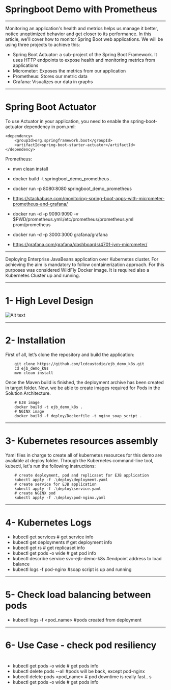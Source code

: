 Springboot Demo with Prometheus
===========

------------
Monitoring an application's health and metrics helps us manage it better, notice unoptimized behavior and get closer to its performance. In this article, we'll cover how to monitor Spring Boot web applications. We will be using three projects to achieve this:

- Spring Boot Actuator: a sub-project of the Spring Boot Framework. It uses HTTP endpoints to expose health and monitoring metrics from applications
- Micrometer: Exposes the metrics from our application
- Prometheus: Stores our metric data
- Grafana: Visualizes our data in graphs

------------

Spring Boot Actuator
===========================

To use Actuator in your application, you need to enable the spring-boot-actuator dependency in pom.xml:

```
<dependency>
    <groupId>org.springframework.boot</groupId>
    <artifactId>spring-boot-starter-actuator</artifactId>
</dependency>
```


Prometheus:
- mvn clean install
- docker build -t springboot_demo_prometheus .
- docker run -p 8080:8080 springboot_demo_prometheus

- https://stackabuse.com/monitoring-spring-boot-apps-with-micrometer-prometheus-and-grafana/
- docker run -d -p 9090:9090 -v $PWD/prometheus.yml:/etc/prometheus/prometheus.yml prom/prometheus
- docker run -d -p 3000:3000 grafana/grafana
- https://grafana.com/grafana/dashboards/4701-jvm-micrometer/

------------
Deploying Enterprise JavaBeans application over Kubernetes cluster. For achieving the aim is mandatory to follow containerization approach. For this purposes was considered WildFly Docker image. It is required also a Kubernetes Cluster up and running.  


------------

1- High Level Design
===========================


![Alt text](/picture/hld.png "Solution Architecture")


------------

2- Installation
===========================

First of all, let’s clone the repository and build the application:

```
    git clone https://github.com/lcdcustodio/ejb_demo_k8s.git
    cd ejb_demo_k8s
    mvn clean install
```    

Once the Maven build is finished, the deployment archive has been created in target folder. Now, we be able to create images required for Pods in the Solution Architecture.  

```
    # EJB image
    docker build -t ejb_demo_k8s .
    # NGINX image
    docker build -f deploy/Dockerfile -t nginx_soap_script .    

```    


------------

3- Kubernetes resources assembly 
===========================

Yaml files in charge to create all of kubernetes resources for this demo are available at deploy folder. Through the Kubernetes command-line tool, kubectl, let's run the following instructions:  

```
    # create deployment, pod and replicaset for EJB application
    kubectl apply -f .\deploy\deployment.yaml
    # create service for EJB application
    kubectl apply -f .\deploy\service.yaml
    # create NGINX pod
    kubectl apply -f .\deploy\pod-nginx.yaml
```    

------------

4- Kubernetes Logs 
===========================


- kubectl get services # get service info
- kubectl get deployments # get deployment info
- kubectl get rs # get replicaset info
- kubectl get pods -o wide  # get pod info
- kubectl describe service svc-ejb-demo-k8s #endpoint address to load balance
- kubectl logs -f pod-nginx #soap script is up and running

------------

5- Check load balancing between pods
===========================

- kubectl logs -f <pod_name> #pods created from deployment 

------------

6- Use Case - check pod resiliency 
===========================

#
- kubectl get pods -o wide  # get pods info
- kubectl delete pods --all  #pods will be back, except pod-nginx
- kubectl delete pods <pod_name> # pod downtime is really fast.. s
- kubectl get pods -o wide  # get pods info
